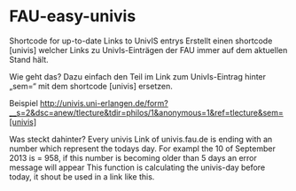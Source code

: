 # FAU-easy-univis
Shortcode for up-to-date Links to UnivIS entrys
Erstellt einen shortcode [univis] welcher Links zu UnivIs-Einträgen der FAU immer auf dem aktuellen Stand hält.

Wie geht das?
Dazu einfach den Teil im Link zum UnivIs-Eintrag hinter „sem=“ mit dem shortcode [univis] ersetzen.

Beispiel
http://univis.uni-erlangen.de/form?__s=2&dsc=anew/tlecture&tdir=philos/1&anonymous=1&ref=tlecture&sem=[univis]

Was steckt dahinter?
Every univis Link of univis.fau.de is ending with an number which represent the todays day. For exampl the 10 of September 2013 is = 958, if this number is becoming older than 5 days an error message will appear
This function is calculating the univis-day before today, it shout be used in a link like this.


